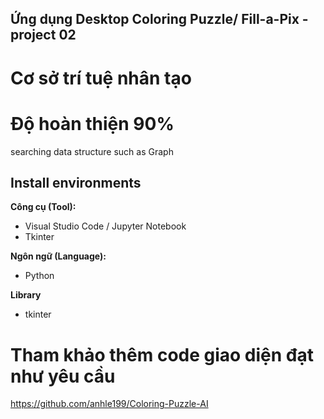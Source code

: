 ## Ứng dụng Desktop Coloring Puzzle/ Fill-a-Pix - project 02
# Cơ sở trí tuệ nhân tạo
# Độ hoàn thiện 90%

searching data structure such as Graph

## Install environments
**Công cụ (Tool):**<br>
* Visual Studio Code / Jupyter Notebook
* Tkinter

**Ngôn ngữ (Language):**<br>
* Python

**Library**<br>
* tkinter

  
# Tham khảo thêm code giao diện đạt như yêu cầu
https://github.com/anhle199/Coloring-Puzzle-AI
